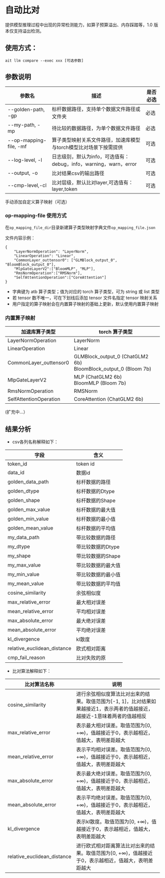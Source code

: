 # 自动比对

提供模型推理过程中出现的异常检测能力，如算子预算溢出、内存踩踏等，1.0 版本仅支持溢出检测。

## 使用方式：

```shell
ait llm compare --exec xxx [可选参数]
```

## 参数说明

| 参数名                 | 描述                                                         | 是否必选 |
| ---------------------- | ------------------------------------------------------------ | -------- |
| --golden-path, -gp     | 标杆数据路径，支持单个数据文件路径或文件夹                   | 必选       |
| --my-path, -mp         | 待比较的数据路径，为单个数据文件路径                         | 必选       |
| --op-mapping-file, -mf | 算子类型映射关系文件路径，加速库模型与torch模型比对场景下按需提供 | 可选       |
| --log-level, -l        | 日志级别，默认为info，可选值有：debug，info，warning，warn，error | 可选       |
| --output, -o           | 比对结果csv的输出路径                                        | 可选       |
| --cmp-level,-cl        | 比对层级，默认比对layer,可选值有：layer,token                 | 可选     |

手动添加自定义算子映射（可选）

### op-mapping-file 使用方式

在`op_mapping_file_dir`目录新建算子类型映射字典文件`op_mapping_file.json`

文件内容示例：

```
{
    "LayerNormOperation": "LayerNorm",
    "LinearOperation": "Linear",
    "CommonLayer_outtensor0": ["GLMBlock_output_0", "BloomBlock_output_0"],
    "MlpGateLayerV2":["BloomMLP", "MLP"],
    "RmsNormOperation":["RMSNorm"],
    "SelfAttentionOperation":["CoreAttention"]
}
```

- 字典键为 atb 算子类型；值为对应的 torch 算子类型，可为 string 或 list 类型
- 若 tensor 数不唯一，可在下划线后添加 tensor 文件名指定 tensor 映射关系
- 用户指定的算子映射会在内置算子映射的基础上更新，默认使用内置算子映射

### 内置算子映射

| 加速库算子类型         | torch 算子类型                                                    |
| ---------------------- | ----------------------------------------------------------------- |
| LayerNormOperation     | LayerNorm                                                         |
| LinearOperation        | Linear                                                            |
| CommonLayer_outtensor0 | GLMBlock_output_0 (ChatGLM2 6b)<br>BloomBlock_output_0 (Bloom 7b) |
| MlpGateLayerV2         | MLP (ChatGLM2 6b)<br>BloomMLP (Bloom 7b)                          |
| RmsNormOperation       | RMSNorm                                                           |
| SelfAttentionOperation | CoreAttention (ChatGLM2 6b)                                       |

(扩充中...）

## 结果分析

- csv各列名称解释如下：

| 字段                         | 含义                 |
| --------------------------- | -------------------- |
| token_id                    | token id             |
| data_id                     | 数据id                |
| golden_data_path            | 标杆数据的路径         |
| golden_dtype                | 标杆数据的Dtype       |
| golden_shape                | 标杆数据的Shape       |
| golden_max_value            | 标杆数据的最大值       |
| golden_min_value            | 标杆数据的最小值       |
| golden_mean_value           | 标杆数据的平均值       |
| my_data_path                | 带比较数据的路径       |
| my_dtype                    | 带比较数据的Dtype     |
| my_shape                    | 带比较数据的Shape     |
| my_max_value                | 带比较数据的最大值     |
| my_min_value                | 带比较数据的最小值     |
| my_mean_value               | 带比较数据的平均值     |
| cosine_similarity           | 余弦相似度            |
| max_relative_error          | 最大相对误差          |
| mean_relative_error         | 平均相对误差          |
| max_absolute_error          | 最大绝对误差          |
| mean_absolute_error         | 平均绝对误差          |
| kl_divergence               | kl散度               |
| relative_euclidean_distance | 欧式相对距离          |
| cmp_fail_reason             | 比对失败的原          |

- 比对算法解释如下：

| 比对算法名称                 | 说明                                                                                                             |
| --------------------------- | ---------------------------------------------------------------------------------------------------------------- |
| cosine_similarity           | 进行余弦相似度算法比对出来的结果。取值范围为[-1, 1]，比对结果如果越接近1，表示两者的值越接近，越接近-1意味着两者的值越相反 |
| max_relative_error          | 表示最大相对误差。取值范围为[0, +∞)，值越接近于0，表示越相近，值越大，表明差距越大                                     |
| mean_relative_error         | 表示平均相对误差。取值范围为[0, +∞)，值越接近于0，表示越相近，值越大，表明差距越大                                     |
| max_absolute_error          | 表示最大绝对误差。取值范围为[0, +∞)，值越接近于0，表示越相近，值越大，表明差距越大                                     |
| mean_absolute_error         | 表示平均绝对误差。取值范围为[0, +∞)，值越接近于0，表示越相近，值越大，表明差距越大                                     |
| kl_divergence               | 表示kl散度。取值范围为[0, +∞)，值越接近于0，表示越相近，值越大，表明差距越大                                           |
| relative_euclidean_distance | 进行欧式相对距离算法比对出来的结果。取值范围为[0, +∞)，值越接近于0，表示越相近，值越大，表明差距越大                     |